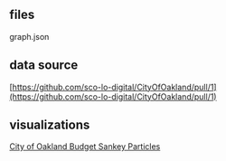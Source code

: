 ## files

graph.json

## data source 

[https://github.com/sco-lo-digital/CityOfOakland/pull/1](https://github.com/sco-lo-digital/CityOfOakland/pull/1)

## visualizations

[City of Oakland Budget Sankey Particles](http://bl.ocks.org/micahstubbs/2d91de526f6d86c175751f834b629701)
